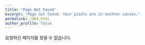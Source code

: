 ```yaml
---
title: "Page Not Found"
excerpt: "Page not found. Your pixels are in another canvas."
permalink: /404.html
author_profile: false
---
```


요청하신 페이지를 찾을 수 없습니다.

<script>
  var GOOG_FIXURL_LANG = 'en';
  var GOOG_FIXURL_SITE = 'https://yeeun-noh.com'
</script>
<script src="https://linkhelp.clients.google.com/tbproxy/lh/wm/fixurl.js">
</script>
